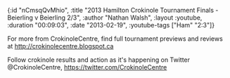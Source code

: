 {:id "nCmsqQvMhio",
 :title
 "2013 Hamilton Crokinole Tournament Finals - Beierling v Beierling 2/3",
 :author "Nathan Walsh",
 :layout :youtube,
 :duration "00:09:03",
 :date "2013-02-19",
 :youtube-tags ["Ham" "2:3"]}


For more from CrokinoleCentre, find full tournament previews and reviews at http://crokinolecentre.blogspot.ca

Follow crokinole results and action as it's happening on Twitter @CrokinoleCentre, https://twitter.com/CrokinoleCentre
